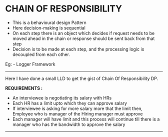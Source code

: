 # CHAIN OF RESPONSIBILITY
* This is a behavioural design Pattern
* Here decision-making is sequential
* On each step there is an object which decides if request needs to be moved ahead in the chain or response should be sent back from that step
* Decision is to be made at each step, and the processing logic is decoupled from each other.

Eg: - Logger Framework

<hr>
Here I have done a small LLD to get the gist of Chain Of Responsibility DP.

__REQUIREMENTS :__
* An interviewee is negotiating its salary with HRs
* Each HR has a limit upto which they can approve salary
* If interviewee is asking for more salary more that the limit then, Employee who is manager of the Hiring manager must approve
* Each manager will have limit and this process will continue till there is a manager who has the bandwidth to approve the salary
<hr>